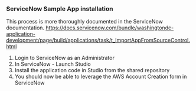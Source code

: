 ### ServiceNow Sample App installation

This process is more thoroughly documented in the ServiceNow documentation.
https://docs.servicenow.com/bundle/washingtondc-application-development/page/build/applications/task/t_ImportAppFromSourceControl.html

1. Login to ServiceNow as an Administrator
2. In ServiceNow - Launch Studio
3. Install the application code in Studio from the shared repository
4. You should now be able to leverage the AWS Account Creation form in ServiceNow
